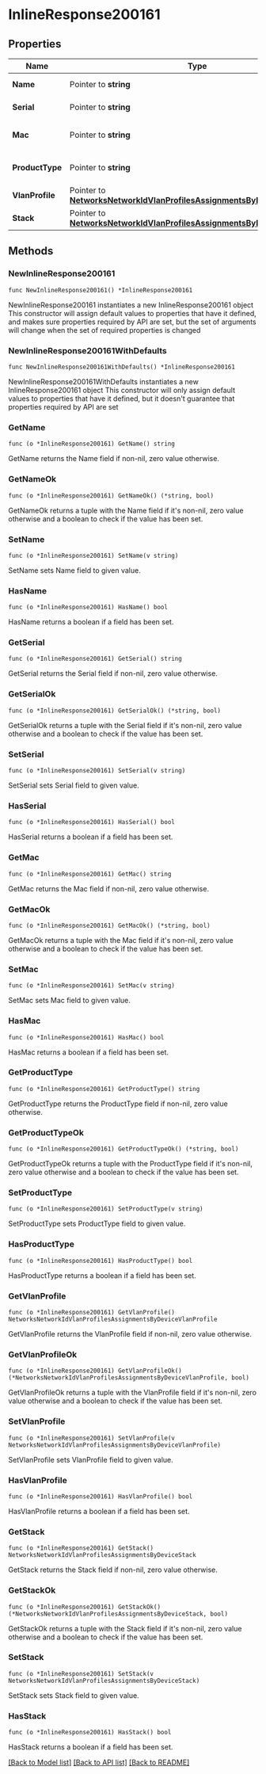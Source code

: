 # InlineResponse200161

## Properties

Name | Type | Description | Notes
------------ | ------------- | ------------- | -------------
**Name** | Pointer to **string** | Name of the Device | [optional] 
**Serial** | Pointer to **string** | Serial of the Device | [optional] 
**Mac** | Pointer to **string** | MAC address of the device | [optional] 
**ProductType** | Pointer to **string** | The product type | [optional] 
**VlanProfile** | Pointer to [**NetworksNetworkIdVlanProfilesAssignmentsByDeviceVlanProfile**](NetworksNetworkIdVlanProfilesAssignmentsByDeviceVlanProfile.md) |  | [optional] 
**Stack** | Pointer to [**NetworksNetworkIdVlanProfilesAssignmentsByDeviceStack**](NetworksNetworkIdVlanProfilesAssignmentsByDeviceStack.md) |  | [optional] 

## Methods

### NewInlineResponse200161

`func NewInlineResponse200161() *InlineResponse200161`

NewInlineResponse200161 instantiates a new InlineResponse200161 object
This constructor will assign default values to properties that have it defined,
and makes sure properties required by API are set, but the set of arguments
will change when the set of required properties is changed

### NewInlineResponse200161WithDefaults

`func NewInlineResponse200161WithDefaults() *InlineResponse200161`

NewInlineResponse200161WithDefaults instantiates a new InlineResponse200161 object
This constructor will only assign default values to properties that have it defined,
but it doesn't guarantee that properties required by API are set

### GetName

`func (o *InlineResponse200161) GetName() string`

GetName returns the Name field if non-nil, zero value otherwise.

### GetNameOk

`func (o *InlineResponse200161) GetNameOk() (*string, bool)`

GetNameOk returns a tuple with the Name field if it's non-nil, zero value otherwise
and a boolean to check if the value has been set.

### SetName

`func (o *InlineResponse200161) SetName(v string)`

SetName sets Name field to given value.

### HasName

`func (o *InlineResponse200161) HasName() bool`

HasName returns a boolean if a field has been set.

### GetSerial

`func (o *InlineResponse200161) GetSerial() string`

GetSerial returns the Serial field if non-nil, zero value otherwise.

### GetSerialOk

`func (o *InlineResponse200161) GetSerialOk() (*string, bool)`

GetSerialOk returns a tuple with the Serial field if it's non-nil, zero value otherwise
and a boolean to check if the value has been set.

### SetSerial

`func (o *InlineResponse200161) SetSerial(v string)`

SetSerial sets Serial field to given value.

### HasSerial

`func (o *InlineResponse200161) HasSerial() bool`

HasSerial returns a boolean if a field has been set.

### GetMac

`func (o *InlineResponse200161) GetMac() string`

GetMac returns the Mac field if non-nil, zero value otherwise.

### GetMacOk

`func (o *InlineResponse200161) GetMacOk() (*string, bool)`

GetMacOk returns a tuple with the Mac field if it's non-nil, zero value otherwise
and a boolean to check if the value has been set.

### SetMac

`func (o *InlineResponse200161) SetMac(v string)`

SetMac sets Mac field to given value.

### HasMac

`func (o *InlineResponse200161) HasMac() bool`

HasMac returns a boolean if a field has been set.

### GetProductType

`func (o *InlineResponse200161) GetProductType() string`

GetProductType returns the ProductType field if non-nil, zero value otherwise.

### GetProductTypeOk

`func (o *InlineResponse200161) GetProductTypeOk() (*string, bool)`

GetProductTypeOk returns a tuple with the ProductType field if it's non-nil, zero value otherwise
and a boolean to check if the value has been set.

### SetProductType

`func (o *InlineResponse200161) SetProductType(v string)`

SetProductType sets ProductType field to given value.

### HasProductType

`func (o *InlineResponse200161) HasProductType() bool`

HasProductType returns a boolean if a field has been set.

### GetVlanProfile

`func (o *InlineResponse200161) GetVlanProfile() NetworksNetworkIdVlanProfilesAssignmentsByDeviceVlanProfile`

GetVlanProfile returns the VlanProfile field if non-nil, zero value otherwise.

### GetVlanProfileOk

`func (o *InlineResponse200161) GetVlanProfileOk() (*NetworksNetworkIdVlanProfilesAssignmentsByDeviceVlanProfile, bool)`

GetVlanProfileOk returns a tuple with the VlanProfile field if it's non-nil, zero value otherwise
and a boolean to check if the value has been set.

### SetVlanProfile

`func (o *InlineResponse200161) SetVlanProfile(v NetworksNetworkIdVlanProfilesAssignmentsByDeviceVlanProfile)`

SetVlanProfile sets VlanProfile field to given value.

### HasVlanProfile

`func (o *InlineResponse200161) HasVlanProfile() bool`

HasVlanProfile returns a boolean if a field has been set.

### GetStack

`func (o *InlineResponse200161) GetStack() NetworksNetworkIdVlanProfilesAssignmentsByDeviceStack`

GetStack returns the Stack field if non-nil, zero value otherwise.

### GetStackOk

`func (o *InlineResponse200161) GetStackOk() (*NetworksNetworkIdVlanProfilesAssignmentsByDeviceStack, bool)`

GetStackOk returns a tuple with the Stack field if it's non-nil, zero value otherwise
and a boolean to check if the value has been set.

### SetStack

`func (o *InlineResponse200161) SetStack(v NetworksNetworkIdVlanProfilesAssignmentsByDeviceStack)`

SetStack sets Stack field to given value.

### HasStack

`func (o *InlineResponse200161) HasStack() bool`

HasStack returns a boolean if a field has been set.


[[Back to Model list]](../README.md#documentation-for-models) [[Back to API list]](../README.md#documentation-for-api-endpoints) [[Back to README]](../README.md)


